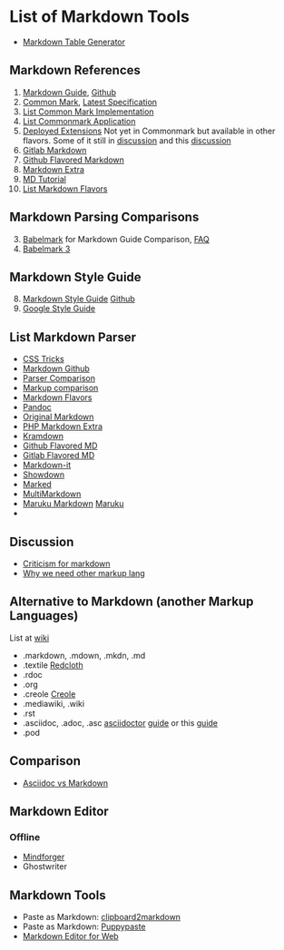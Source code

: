 # List of Markdown Tools

* [Markdown Table Generator](https://www.tablesgenerator.com/markdown_tables)

## Markdown References
1. [Markdown Guide](https://www.markdownguide.org/), [Github](https://github.com/mattcone/markdown-guide)
2. [Common Mark](https://commonmark.org/), [Latest Specification](https://spec.commonmark.org/)
  3. [List Common Mark Implementation](https://github.com/commonmark/commonmark-spec/wiki/List-of-CommonMark-Implementations)
  4. [List Commonmark Application](https://github.com/commonmark/commonmark-spec/wiki/Applications-supporting-CommonMark)
  5. [Deployed Extensions](https://github.com/commonmark/commonmark-spec/wiki/Deployed-Extensions) Not yet in Commonmark but available in other flavors. Some of it still in [discussion](https://github.com/commonmark/commonmark-spec/wiki/Proposed-Extensions) and this [discussion](https://github.com/commonmark/commonmark-spec/wiki/Proposed-Extensions-to-CommonMark)
4. [Gitlab Markdown](https://about.gitlab.com/handbook/markdown-guide/)
5. [Github Flavored Markdown](https://github.github.com/gfm/)
6. [Markdown Extra](https://michelf.ca/projects/php-markdown/extra/)
7. [MD Tutorial](https://agea.github.io/tutorial.md/)
8. [List Markdown Flavors](https://github.com/commonmark/commonmark-spec/wiki/Markdown-Flavors)

## Markdown Parsing Comparisons
3. [Babelmark](https://johnmacfarlane.net/babelmark2/) for Markdown Guide Comparison, [FAQ](https://johnmacfarlane.net/babelmark2/faq.html)
4. [Babelmark 3](https://babelmark.github.io/)

## Markdown Style Guide
8. [Markdown Style Guide](https://cirosantilli.com/markdown-style-guide/) [Github](https://github.com/cirosantilli/cirosantilli.github.io/blob/dev/markdown-style-guide.md)
9. [Google Style Guide](https://github.com/google/styleguide/blob/3591b2e540cbcb07423e02d20eee482165776603/docguide/style.md)

## List Markdown Parser
- [CSS Tricks](https://css-tricks.com/choosing-right-markdown-parser/)
- [Markdown Github](https://github.com/markdown/markdown.github.com/wiki/Implementations)
- [Parser Comparison](https://gist.github.com/vimtaai/99f8c89e7d3d02a362117284684baa0f)
- [Markup comparison](https://hyperpolyglot.org/lightweight-markup)
- [Markdown Flavors](https://github.com/commonmark/commonmark-spec/wiki/Markdown-Flavors)
- [Pandoc](https://www.pandoc.org/MANUAL.html#pandocs-markdown)
- [Original Markdown](https://daringfireball.net/projects/markdown/syntax)
- [PHP Markdown Extra](https://michelf.ca/projects/php-markdown/extra/)
- [Kramdown](https://kramdown.gettalong.org/quickref.html)
- [Github Flavored MD](https://docs.github.com/en/github/writing-on-github)
- [Gitlab Flavored MD](https://docs.gitlab.com/ce/user/markdown.html)
- [Markdown-it](https://github.com/markdown-it/markdown-it#syntax-extensions)
- [Showdown](https://github.com/showdownjs/showdown/wiki/Showdown's-Markdown-syntax)
- [Marked](https://marked.js.org/#/README.md#specifications)
- [MultiMarkdown](https://fletcherpenney.net/multimarkdown/features/)
- [Maruku Markdown](https://github.com/bhollis/maruku/blob/master/docs/markdown_syntax.md) [Maruku](https://golem.ph.utexas.edu/~distler/maruku/)
- 
## Discussion
- [Criticism for markdown](https://www.ericholscher.com/blog/2016/mar/15/dont-use-markdown-for-technical-docs/)
- [Why we need other markup lang](https://dev.to/practicalprogramming/we-need-a-new-document-markup-language---here-is-why-5d4c)

## Alternative to Markdown (another Markup Languages)
List at [wiki](https://www.wikiwand.com/en/Lightweight_markup_language)
- .markdown, .mdown, .mkdn, .md
- .textile [Redcloth](https://github.com/jgarber/redcloth)
- .rdoc
- .org
- .creole [Creole](https://github.com/larsch/creole)
- .mediawiki, .wiki
- .rst
- .asciidoc, .adoc, .asc [asciidoctor](http://asciidoctor.org) [guide](https://asciidoctor.org/docs/asciidoc-writers-guide/) or this [guide](https://asciidoctor.org/docs/asciidoc-syntax-quick-reference/)
- .pod

## Comparison
- [Asciidoc vs Markdown](https://mister-gold.pro/posts/en/asciidoc-vs-markdown/)


## Markdown Editor
### Offline
- [Mindforger](https://github.com/dvorka/mindforger/releases)
- Ghostwriter



## Markdown Tools
- Paste as Markdown: [clipboard2markdown](https://euangoddard.github.io/clipboard2markdown/)
- Paste as Markdown: [Puppypaste](https://puppypaste.com/)
- [Markdown Editor for Web](https://markdown-here.com/)